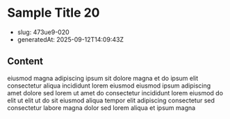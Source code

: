 # Sample Title 20

- slug: 473ue9-020
- generatedAt: 2025-09-12T14:09:43Z

## Content
eiusmod magna adipiscing ipsum sit dolore magna et do ipsum elit consectetur aliqua incididunt lorem eiusmod eiusmod ipsum adipiscing amet dolore sed lorem ut amet do consectetur incididunt lorem eiusmod do elit ut elit ut do sit eiusmod aliqua tempor elit adipiscing consectetur sed consectetur labore magna dolor sed lorem aliqua et ipsum magna
